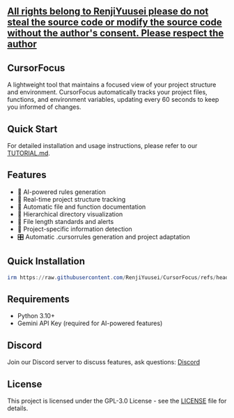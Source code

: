 ## [All rights belong to RenjiYuusei please do not steal the source code or modify the source code without the author's consent. Please respect the author](https://github.com/RenjiYuusei/CursorFocus)

## CursorFocus

A lightweight tool that maintains a focused view of your project structure and environment. CursorFocus automatically tracks your project files, functions, and environment variables, updating every 60 seconds to keep you informed of changes.

## Quick Start

For detailed installation and usage instructions, please refer to our [TUTORIAL.md](TUTORIAL.md).

## Features

- 🤖 AI-powered rules generation
- 🔄 Real-time project structure tracking
- 📝 Automatic file and function documentation
- 🌳 Hierarchical directory visualization
- 📏 File length standards and alerts
- 🎯 Project-specific information detection
- 🎛️ Automatic .cursorrules generation and project adaptation

## Quick Installation
```powershell
irm https://raw.githubusercontent.com/RenjiYuusei/CursorFocus/refs/heads/main/install.ps1 | iex
```

## Requirements

- Python 3.10+
- Gemini API Key (required for AI-powered features)

## Discord

Join our Discord server to discuss features, ask questions: [Discord](https://discord.gg/N6FBdRZ8sw)

## License

This project is licensed under the GPL-3.0 License - see the [LICENSE](LICENSE) file for details.

